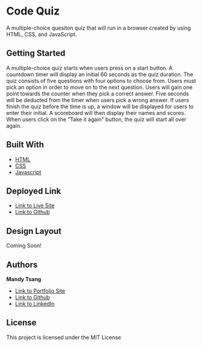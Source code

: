 # Code Quiz
A multiple-choice quesiton quiz that will run in a browser created by using HTML, CSS, and JavaScript.


## Getting Started
A multiple-choice quiz starts when users press on a start button. A countdown timer will display an initial 60 seconds as the quiz duration. The quiz consists of five questions with four options to choose from. Users must pick an option in order to move on to the next question. Users will gain one point towards the counter when they pick a correct answer. Five seconds will be deducted from the timer when users pick a wrong answer. If users finish the quiz before the time is up, a window will be displayed for users to enter their initial. A scoreboard will then display their names and scores. When users click on the "Take it again" button, the quiz will start all over again. 


## Built With

* [HTML](https://developer.mozilla.org/en-US/docs/Web/HTML)
* [CSS](https://developer.mozilla.org/en-US/docs/Web/CSS)
* [Javascript](https://developer.mozilla.org/en-US/docs/Web/JavaScript)

## Deployed Link

* [Link to Live Site](https://mandytsang007.github.io/codeQuiz/)
* [Link to Github](https://github.com/MANDYTSANG007/codeQuiz)

## Design Layout

Coming Soon!


## Authors

**Mandy Tsang** 

- [Link to Portfolio Site](https://mandytsang007.github.io/new-portfolio/)
- [Link to Github]( https://github.com/MANDYTSANG007)
- [Link to LinkedIn](https://www.linkedin.com/in/man-tsang-64308b22a/)


## License

This project is licensed under the MIT License 
